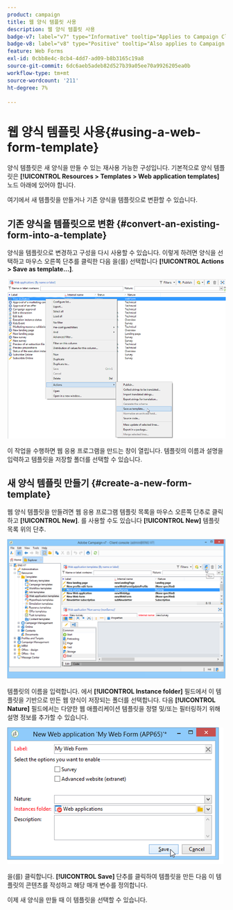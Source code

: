 ```yaml
---
product: campaign
title: 웹 양식 템플릿 사용
description: 웹 양식 템플릿 사용
badge-v7: label="v7" type="Informative" tooltip="Applies to Campaign Classic v7"
badge-v8: label="v8" type="Positive" tooltip="Also applies to Campaign v8"
feature: Web Forms
exl-id: 0cbb8e4c-8cb4-4dd7-ad09-b8b3165c19a8
source-git-commit: 6dc6aeb5adeb82d527b39a05ee70a9926205ea0b
workflow-type: tm+mt
source-wordcount: '211'
ht-degree: 7%

---
```


# 웹 양식 템플릿 사용{#using-a-web-form-template}



양식 템플릿은 새 양식을 만들 수 있는 재사용 가능한 구성입니다. 기본적으로 양식 템플릿은 **[!UICONTROL Resources > Templates > Web application templates]** 노드 아래에 있어야 합니다.

여기에서 새 템플릿을 만들거나 기존 양식을 템플릿으로 변환할 수 있습니다.

## 기존 양식을 템플릿으로 변환 {#convert-an-existing-form-into-a-template}

양식을 템플릿으로 변경하고 구성을 다시 사용할 수 있습니다. 이렇게 하려면 양식을 선택하고 마우스 오른쪽 단추를 클릭한 다음 을(를) 선택합니다 **[!UICONTROL Actions > Save as template...]**.

![](assets/s_ncs_admin_survey_saveastemplate.png)

이 작업을 수행하면 웹 응용 프로그램을 만드는 창이 열립니다. 템플릿의 이름과 설명을 입력하고 템플릿을 저장할 폴더를 선택할 수 있습니다.

## 새 양식 템플릿 만들기 {#create-a-new-form-template}

웹 양식 템플릿을 만들려면 웹 응용 프로그램 템플릿 목록을 마우스 오른쪽 단추로 클릭하고 **[!UICONTROL New]**. 를 사용할 수도 있습니다 **[!UICONTROL New]** 템플릿 목록 위의 단추.

![](assets/s_ncs_admin_survey_createtemplate.png)

템플릿의 이름을 입력합니다. 에서 **[!UICONTROL Instance folder]** 필드에서 이 템플릿을 기반으로 만든 웹 양식이 저장되는 폴더를 선택합니다. 다음 **[!UICONTROL Nature]** 필드에서는 다양한 웹 애플리케이션 템플릿을 정렬 및/또는 필터링하기 위해 설명 정보를 추가할 수 있습니다.

![](assets/s_ncs_admin_survey_createtemplate_details.png)

을(를) 클릭합니다. **[!UICONTROL Save]** 단추를 클릭하여 템플릿을 만든 다음 이 템플릿의 콘텐츠를 작성하고 해당 매개 변수를 정의합니다.

이제 새 양식을 만들 때 이 템플릿을 선택할 수 있습니다.
